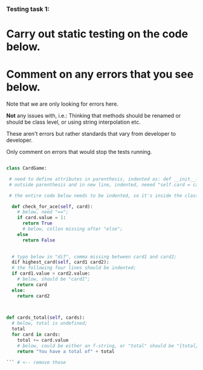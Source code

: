 ### Testing task 1:

# Carry out static testing on the code below.
# Comment on any errors that you see below.

Note that we are only looking for errors here.

**Not** any issues with, i.e.: 
Thinking that methods should be renamed or should be class level, or using string interpolation etc. 

These aren't errors but rather standards that vary from developer to developer. 

Only comment on errors that would stop the tests running.

```python

class CardGame:

 # need to define attributes in parenthesis, indented as: def __init__(self, card);
 # outside parenthesis and in new line, indented, neeed "self.card = card";

 # the entire code below needs to be indented, so it's inside the class CardGame;

  def check_for_ace(self, card):
    # below, need "==";
    if card.value = 1:
      return True
      # below, collon missing after "else";
    else
      return False
   

  # typo below in "dif", comma missing between card1 and card2;
  dif highest_card(self, card1 card2):
  # the following four lines should be indented;
  if card1.value > card2.value:
    # below, should be "card1";
    return card
  else:
    return card2
  


def cards_total(self, cards):
  # below, total is undefined;
  total
  for card in cards:
    total += card.value
    # below, could be either an f-string, or "total" should be "{total}"; Quotation mark should close after "}";
    return "You have a total of" + total
  
``` # <-- remove those 
